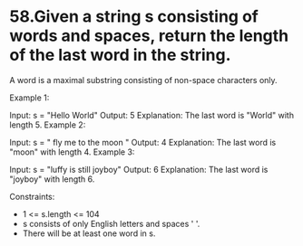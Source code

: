 58.Given a string s consisting of words and spaces, return the length of the last word in the string.
===

A word is a maximal substring consisting of non-space characters only.

Example 1:

Input: s = "Hello World"
Output: 5
Explanation: The last word is "World" with length 5.
Example 2:

Input: s = "   fly me   to   the moon  "
Output: 4
Explanation: The last word is "moon" with length 4.
Example 3:

Input: s = "luffy is still joyboy"
Output: 6
Explanation: The last word is "joyboy" with length 6.


Constraints:

- 1 <= s.length <= 104
- s consists of only English letters and spaces ' '.
- There will be at least one word in s.